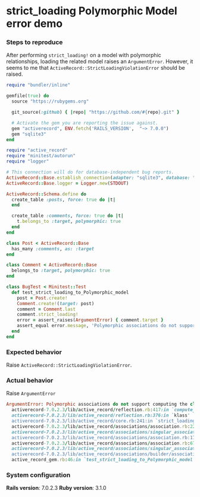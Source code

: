 # strict_loading Polymorphic Model error demo

### Steps to reproduce

After performing `strict_loading!` on a model with polymorphic relationships, loading the related model raises an `ArgumentError`.
However, it seems to me that `ActiveRecord::StrictLoadingViolationError` should be raised.

```ruby
require "bundler/inline"

gemfile(true) do
  source "https://rubygems.org"

  git_source(:github) { |repo| "https://github.com/#{repo}.git" }

  # Activate the gem you are reporting the issue against.
  gem "activerecord", ENV.fetch('RAILS_VERSION',  "~> 7.0.0")
  gem "sqlite3"
end

require "active_record"
require "minitest/autorun"
require "logger"

# This connection will do for database-independent bug reports.
ActiveRecord::Base.establish_connection(adapter: "sqlite3", database: ":memory:")
ActiveRecord::Base.logger = Logger.new(STDOUT)

ActiveRecord::Schema.define do
  create_table :posts, force: true do |t|
  end

  create_table :comments, force: true do |t|
    t.belongs_to :target, polymorphic: true
  end
end

class Post < ActiveRecord::Base
  has_many :comments, as: :target
end

class Comment < ActiveRecord::Base
  belongs_to :target, polymorphic: true
end

class BugTest < Minitest::Test
  def test_strict_loading_to_Polymorphic_model
    post = Post.create!
    Comment.create!(target: post)
    comment = Comment.last
    comment.strict_loading!
    error = assert_raises(ArgumentError) { comment.target }
    assert_equal error.message, 'Polymorphic associations do not support computing the class.'
  end
end
```

### Expected behavior

<!-- Tell us what should happen -->

Raise `ActiveRecord::StrictLoadingViolationError`.

### Actual behavior

<!-- Tell us what happens instead -->

Raise `ArgumentError`

```ruby
ArgumentError: Polymorphic associations do not support computing the class.
  activerecord-7.0.2.3/lib/active_record/reflection.rb:417:in `compute_class'
  activerecord-7.0.2.3/lib/active_record/reflection.rb:376:in `klass'
  activerecord-7.0.2.3/lib/active_record/core.rb:241:in `strict_loading_violation!'
  activerecord-7.0.2.3/lib/active_record/associations/association.rb:220:in `find_target'
  activerecord-7.0.2.3/lib/active_record/associations/singular_association.rb:44:in `find_target'
  activerecord-7.0.2.3/lib/active_record/associations/association.rb:173:in `load_target'
  activerecord-7.0.2.3/lib/active_record/associations/association.rb:67:in `reload'
  activerecord-7.0.2.3/lib/active_record/associations/singular_association.rb:11:in `reader'
  activerecord-7.0.2.3/lib/active_record/associations/builder/association.rb:104:in `target'
  active_record_gem.rb:46:in `test_strict_loading_to_Polymorphic_model'
```

### System configuration

**Rails version**: 7.0.2.3
**Ruby version**: 3.1.0
